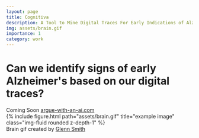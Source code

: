 ```yaml
---
layout: page
title: Cognitiva
description: A Tool to Mine Digital Traces For Early Indications of Alzheimer’s
img: assets/brain.gif
importance: 1
category: work
---
```


<h1>Can we identify signs of early Alzheimer's based on our digital traces?</h1>
Coming Soon
<a href="https://argue-with-an-ai.com">argue-with-an-ai.com</a>

<div class="row">
    <div class="col-sm mt-3 mt-md-0">
        {% include figure.html path="assets/brain.gif" title="example image" class="img-fluid rounded z-depth-1" %}
    </div>
</div>
<div class="caption">
    Brain gif created by <a href="https://dribbble.com/shots/2724746-Me">Glenn Smith</a>

</div>
